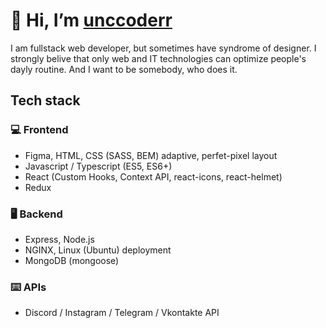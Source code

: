 # 👋 Hi, I’m [unccoderr](https://unccoder.ru)

I am fullstack web developer, but sometimes have syndrome of designer. I strongly belive that only web and IT technologies can optimize people's dayly routine. And I want to be somebody, who does it.

## Tech stack

### 💻 Frontend
* Figma, HTML, CSS (SASS, BEM) adaptive, perfet-pixel layout
* Javascript / Typescript (ES5, ES6+)
* React (Custom Hooks, Context API, react-icons, react-helmet)
* Redux
### 🖥️ Backend
* Express, Node.js
* NGINX, Linux (Ubuntu) deployment
* MongoDB (mongoose)
### ⌨️ APIs
* Discord / Instagram / Telegram / Vkontakte API





